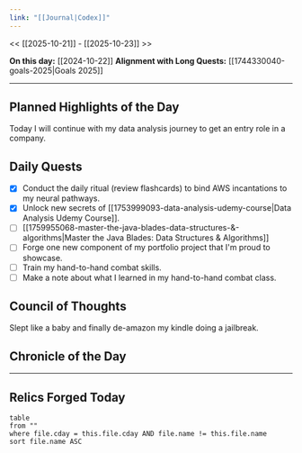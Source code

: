 ```yaml
---
link: "[[Journal|Codex]]"
---
```

<< [[2025-10-21]] - [[2025-10-23]] >>

**On this day:** [[2024-10-22]]
**Alignment with Long Quests:** [[1744330040-goals-2025|Goals 2025]]

---
## Planned Highlights of the Day
Today I will continue with my data analysis journey to get an entry role in a company.

## Daily Quests
- [x] Conduct the daily ritual (review flashcards) to bind AWS incantations to my neural pathways.
- [x] Unlock new secrets of [[1753999093-data-analysis-udemy-course|Data Analysis Udemy Course]].
- [ ] [[1759955068-master-the-java-blades-data-structures-&-algorithms|Master the Java Blades: Data Structures & Algorithms]]
- [ ] Forge one new component of my portfolio project that I'm proud to showcase.
- [ ] Train my hand-to-hand combat skills.
- [ ] Make a note about what I learned in my hand-to-hand combat class.

## Council of Thoughts
Slept like a baby and finally de-amazon my kindle doing a jailbreak.

## Chronicle of the Day


---
## Relics Forged Today
```dataview
table
from ""
where file.cday = this.file.cday AND file.name != this.file.name
sort file.name ASC
```

